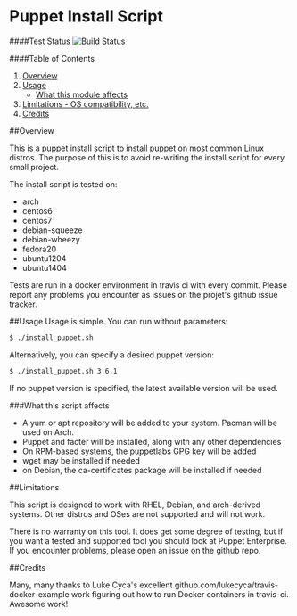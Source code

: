 Puppet Install Script
=============================
####Test Status
[![Build Status](https://travis-ci.org/danieldreier/puppet-installer.svg?branch=master)](https://travis-ci.org/danieldreier/puppet-installer)

####Table of Contents

1. [Overview](#overview)
4. [Usage](#usage)
    * [What this module affects](#what-this-module-affects)
5. [Limitations - OS compatibility, etc.](#limitations)
7. [Credits](#credits)

##Overview

This is a puppet install script to install puppet on most common Linux distros.
The purpose of this is to avoid re-writing the install script for every small
project.

The install script is tested on:
- arch
- centos6
- centos7
- debian-squeeze
- debian-wheezy
- fedora20
- ubuntu1204
- ubuntu1404

Tests are run in a docker environment in travis ci with every commit. Please
report any problems you encounter as issues on the projet's github issue tracker.


##Usage
Usage is simple. You can run without parameters:
```bash
$ ./install_puppet.sh
```

Alternatively, you can specify a desired puppet version:
```bash
$ ./install_puppet.sh 3.6.1
```

If no puppet version is specified, the latest available version will be used.

###What this script affects

* A yum or apt repository will be added to your system. Pacman will be used on Arch.
* Puppet and facter will be installed, along with any other dependencies
* On RPM-based systems, the puppetlabs GPG key will be added
* wget may be installed if needed
* on Debian, the ca-certificates package will be installed if needed

##Limitations

This script is designed to work with RHEL, Debian, and arch-derived systems.
Other distros and OSes are not supported and will not work.

There is no warranty on this tool. It does get some degree of testing, but if
you want a tested and supported tool you should look at Puppet Enterprise. If
you encounter problems, please open an issue on the github repo.

##Credits

Many, many thanks to Luke Cyca's excellent github.com/lukecyca/travis-docker-example
work figuring out how to run Docker containers in travis-ci. Awesome work!
